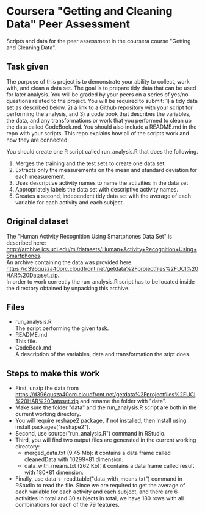Coursera "Getting and Cleaning Data" Peer Assessment
====================================================

Scripts and data for the peer assessment in the coursera course "Getting and Cleaning Data".

Task given
----------
The purpose of this project is to demonstrate your ability to collect, work with, and clean a data set. The goal is to prepare tidy data that can be used for later analysis. You will be graded by your peers on a series of yes/no questions related to the project. You will be required to submit: 1) a tidy data set as described below, 2) a link to a Github repository with your script for performing the analysis, and 3) a code book that describes the variables, the data, and any transformations or work that you performed to clean up the data called CodeBook.md. You should also include a README.md in the repo with your scripts. This repo explains how all of the scripts work and how they are connected.

You should create one R script called run_analysis.R that does the following.  
1. Merges the training and the test sets to create one data set.  
2. Extracts only the measurements on the mean and standard deviation for each measurement.  
3. Uses descriptive activity names to name the activities in the data set  
4. Appropriately labels the data set with descriptive activity names.  
5. Creates a second, independent tidy data set with the average of each variable for each activity and each subject.

Original dataset
----------------
The "Human Activity Recognition Using Smartphones Data Set" is described here:  
<http://archive.ics.uci.edu/ml/datasets/Human+Activity+Recognition+Using+Smartphones>.  
An archive containing the data was provided here:  
<https://d396qusza40orc.cloudfront.net/getdata%2Fprojectfiles%2FUCI%20HAR%20Dataset.zip>.  
In order to work correctly the run_analysis.R script has to be located inside the directory obtained by unpacking this archive.



Files
-----
  - run_analysis.R  
    The script performing the given task.
  - README.md  
    This file.
  - CodeBook.md  
    A description of the variables, data and transformation the sript does.


Steps to make this work
-----------------------
* First, unzip the data from https://d396qusza40orc.cloudfront.net/getdata%2Fprojectfiles%2FUCI%20HAR%20Dataset.zip and rename the folder with "data".
* Make sure the folder "data" and the run_analysis.R script are both in the current working directory.
* You will require reshape2 package, if not installed, then install using install.packages("reshape2").
* Second, use source("run_analysis.R") command in RStudio. 
* Third, you will find two output files are generated in the current working directory:
  - merged_data.txt (9.45 Mb): it contains a data frame called cleanedData with 10299*81 dimension.
  - data_with_means.txt (262 Kb): it contains a data frame called result with 180*81 dimension.
* Finally, use data <- read.table("data_with_means.txt") command in RStudio to read the file. Since we are required to get the average of each variable for each activity and each subject, and there are 6 activities in total and 30 subjects in total, we have 180 rows with all combinations for each of the 79 features. 